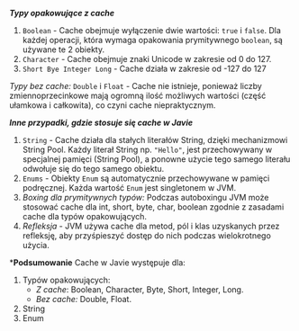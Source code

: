 ***Typy opakowujące z cache***
1. `Boolean` - Cache obejmuje wyłączenie dwie wartości: `true` i `false`. Dla każdej operacji, która wymaga opakowania prymitywnego `boolean`, są używane te 2 obiekty.
2. `Character` - Cache obejmuje znaki Unicode w zakresie od 0 do 127.
3. `Short Bye Integer Long` - Cache działa w zakresie od -127 do 127

*Typy bez cache:* `Double` i `Float` - Cache nie istnieje, ponieważ liczby zmiennoprzecinkowe mają ogromną ilość możliwych wartości (część ułamkowa i całkowita), co czyni cache niepraktycznym.

***Inne przypadki, gdzie stosuje się cache w Javie***
1. `String` - Cache działa dla stałych literałów String, dzięki mechanizmowi String Pool. Każdy literał String np. `"Hello"`, jest przechowywany w specjalnej pamięci (String Pool), a ponowne użycie tego samego literału odwołuje się do tego samego obiektu.
2. `Enums` - Obiekty `Enum` są automatycznie przechowywane w pamięci podręcznej. Każda wartość `Enum` jest singletonem w JVM.
3. *Boxing dla prymitywnych typów:* Podczas autoboxingu JVM może stosować cache dla int, short, byte, char, boolean zgodnie z zasadami cache dla typów opakowujących.
4. *Refleksja* - JVM używa cache dla metod, pól i klas uzyskanych przez refleksję, aby przyśpieszyć dostęp do nich podczas wielokrotnego użycia.

***Podsumowanie**
Cache w Javie występuje dla:
1. Typów opakowujących:
	- *Z cache*: Boolean, Character, Byte, Short, Integer, Long.
	- *Bez cache:* Double, Float.
2. String
3. Enum
